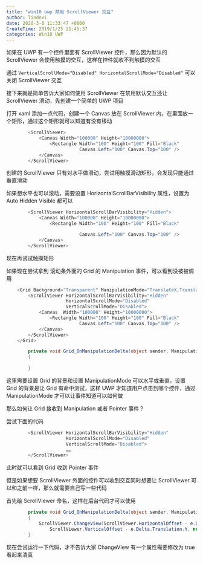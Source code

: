 ```yaml
---
title: "win10 uwp 禁用 ScrollViewer 交互"
author: lindexi
date: 2020-3-8 11:33:47 +0800
CreateTime: 2019/1/25 21:45:37
categories: Win10 UWP
---
```


如果在 UWP 有一个控件里面有 ScrollViewer 控件，那么因为默认的 ScrollViewer 会使用触摸的交互，这样在控件就收不到触摸的交互

<!--more-->


<!-- CreateTime:2019/1/25 21:45:37 -->

<!-- csdn -->

通过 `VerticalScrollMode="Disabled" HorizontalScrollMode="Disabled"` 可以关闭 ScrollViewer 交互

接下来就是简单告诉大家如何使用 ScrollViewer 在禁用默认交互还让 ScrollViewer 滑动，先创建一个简单的 UWP 项目

打开 xaml 添加一点代码，创建一个 Canvas 放在 ScrollViewer 内，在里面放一个矩形，通过这个矩形就可以知道有没有移动

```csharp
        <ScrollViewer>
            <Canvas Width="100000" Height="10000000">
                <Rectangle Width="100" Height="100" Fill="Black" 
                           Canvas.Left="100" Canvas.Top="100" />
            </Canvas>
        </ScrollViewer>
```

创建的 ScrollViewer 只有对水平做滑动，尝试用触摸滑动矩形，会发现只能通过垂直滑动

如果想水平也可以滚动，需要设置 HorizontalScrollBarVisibility 属性，设置为 Auto Hidden  Visible 都可以

```csharp
        <ScrollViewer HorizontalScrollBarVisibility="Hidden">
            <Canvas Width="100000" Height="10000000">
                <Rectangle Width="100" Height="100" Fill="Black" 

                           Canvas.Left="100" Canvas.Top="100" />
            </Canvas>
        </ScrollViewer>
```

现在再试试触摸矩形

如果现在尝试拿到 滚动条外面的 Grid 的 Manipulation 事件，可以看到没被被调用

```csharp
    <Grid Background="Transparent" ManipulationMode="TranslateX,TranslateY" ManipulationDelta="Grid_OnManipulationDelta">
        <ScrollViewer HorizontalScrollBarVisibility="Hidden"
                      HorizontalScrollMode="Disabled"
                      VerticalScrollMode="Disabled">
            <Canvas  Width="100000" Height="10000000">
                <Rectangle Width="100" Height="100" Fill="Black" 
                           Canvas.Left="100" Canvas.Top="100" />
            </Canvas>
        </ScrollViewer>
    </Grid>

        private void Grid_OnManipulationDelta(object sender, ManipulationDeltaRoutedEventArgs e)
        {
            
        }
```

这里需要设置 Grid 的背景和设置 ManipulationMode 可以水平或垂直，设置 Grid 的背景是让 Grid 有命中测试，这样 UWP 才知道用户点击到哪个控件，通过 ManipulationMode 才可以让事件知道可以如何做

那么如何让 Grid 接收到 Manipulation 或者 Pointer 事件？

尝试下面的代码

```csharp
        <ScrollViewer HorizontalScrollBarVisibility="Hidden"
                      HorizontalScrollMode="Disabled"
                      VerticalScrollMode="Disabled">
                      ……
        </ScrollViewer>
```

此时就可以看到 Grid 收到 Pointer 事件

但是如果想要 ScrollViewer 外面的控件可以收到交互同时想要让 ScrollViewer 可以和之前一样，那么就需要自己写一些代码

首先给 ScrollViewer 命名，这样在后台代码才可以使用

```csharp
        private void Grid_OnManipulationDelta(object sender, ManipulationDeltaRoutedEventArgs e)
        {
            ScrollViewer.ChangeView(ScrollViewer.HorizontalOffset - e.Delta.Translation.X,
                ScrollViewer.VerticalOffset - e.Delta.Translation.Y, null, true);
        }
```

现在尝试运行一下代码，才不告诉大家 ChangeView 有一个属性需要修改为 true 看起来清真

